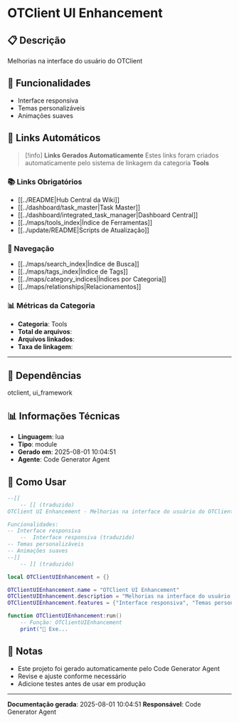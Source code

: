 # OTClient UI Enhancement

## 📋 Descrição

Melhorias na interface do usuário do OTClient

## 🎯 Funcionalidades

- Interface responsiva
- Temas personalizáveis
- Animações suaves

## 🔗 **Links Automáticos**

> [!info] **Links Gerados Automaticamente**
> Estes links foram criados automaticamente pelo sistema de linkagem da categoria **Tools**

### **📚 Links Obrigatórios**
- [[../README|Hub Central da Wiki]]
- [[../dashboard/task_master|Task Master]]
- [[../dashboard/integrated_task_manager|Dashboard Central]]
- [[../maps/tools_index|Índice de Ferramentas]]
- [[../update/README|Scripts de Atualização]]

### **🧭 Navegação**
- [[../maps/search_index|Índice de Busca]]
- [[../maps/tags_index|Índice de Tags]]
- [[../maps/category_indices|Índices por Categoria]]
- [[../maps/relationships|Relacionamentos]]

### **📊 Métricas da Categoria**
- **Categoria**: Tools
- **Total de arquivos**: <!-- Contador automático -->
- **Arquivos linkados**: <!-- Contador automático -->
- **Taxa de linkagem**: <!-- Percentual automático -->

---

## 🔗 Dependências

otclient, ui_framework

## 📊 Informações Técnicas

- **Linguagem**: lua
- **Tipo**: module
- **Gerado em**: 2025-08-01 10:04:51
- **Agente**: Code Generator Agent

## 🔧 Como Usar

```lua
--[[
    -- [[ (traduzido)
OTClient UI Enhancement - Melhorias na interface do usuário do OTClient

Funcionalidades:
-- Interface responsiva
    --  Interface responsiva (traduzido)
-- Temas personalizáveis
-- Animações suaves
--]]
    -- ]] (traduzido)

local OTClientUIEnhancement = {}

OTClientUIEnhancement.name = "OTClient UI Enhancement"
OTClientUIEnhancement.description = "Melhorias na interface do usuário do OTClient"
OTClientUIEnhancement.features = {"Interface responsiva", "Temas personalizáveis", "Animações suaves"}

function OTClientUIEnhancement:run()
    -- Função: OTClientUIEnhancement
    print("🚀 Exe...
```

## 📝 Notas

- Este projeto foi gerado automaticamente pelo Code Generator Agent
- Revise e ajuste conforme necessário
- Adicione testes antes de usar em produção

---

**Documentação gerada**: 2025-08-01 10:04:51
**Responsável**: Code Generator Agent
